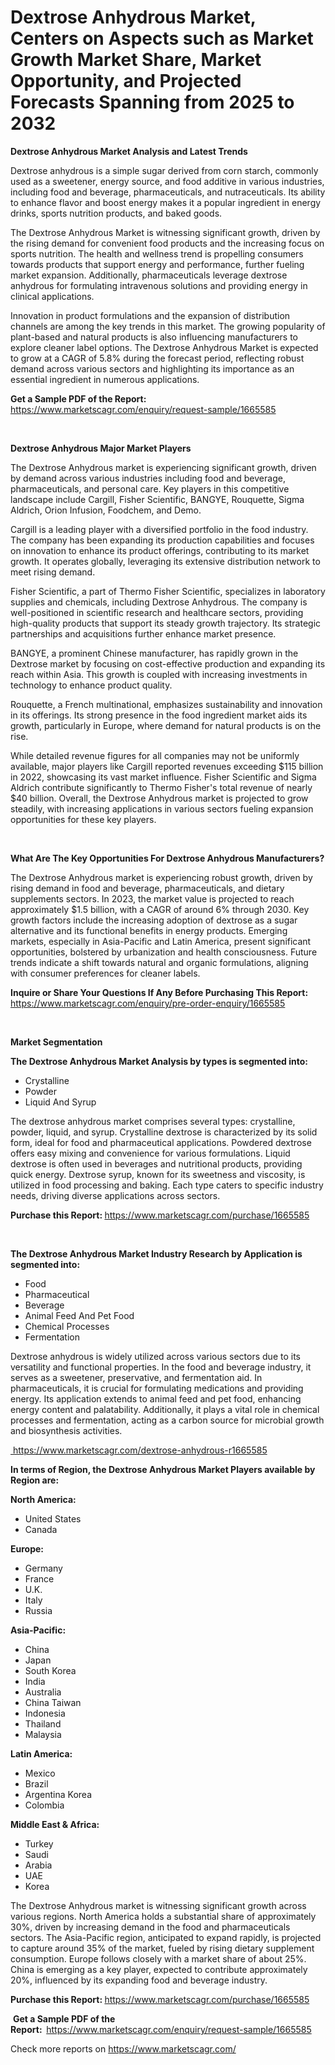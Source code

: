 <p><h1>Dextrose Anhydrous Market, Centers on Aspects such as Market Growth Market Share, Market Opportunity, and Projected Forecasts Spanning from 2025 to 2032</h1></p><p><strong>Dextrose Anhydrous Market Analysis and Latest Trends</strong></p>
<p><p>Dextrose anhydrous is a simple sugar derived from corn starch, commonly used as a sweetener, energy source, and food additive in various industries, including food and beverage, pharmaceuticals, and nutraceuticals. Its ability to enhance flavor and boost energy makes it a popular ingredient in energy drinks, sports nutrition products, and baked goods. </p><p>The Dextrose Anhydrous Market is witnessing significant growth, driven by the rising demand for convenient food products and the increasing focus on sports nutrition. The health and wellness trend is propelling consumers towards products that support energy and performance, further fueling market expansion. Additionally, pharmaceuticals leverage dextrose anhydrous for formulating intravenous solutions and providing energy in clinical applications.</p><p>Innovation in product formulations and the expansion of distribution channels are among the key trends in this market. The growing popularity of plant-based and natural products is also influencing manufacturers to explore cleaner label options. The Dextrose Anhydrous Market is expected to grow at a CAGR of 5.8% during the forecast period, reflecting robust demand across various sectors and highlighting its importance as an essential ingredient in numerous applications.</p></p>
<p><strong>Get a Sample PDF of the Report:&nbsp;</strong> <a href="https://www.marketscagr.com/enquiry/request-sample/1665585?utm_campaign=2468&utm_medium=2&utm_source=Github&utm_content=ia&utm_term=04042025&utm_id=dextrose-anhydrous">https://www.marketscagr.com/enquiry/request-sample/1665585</a></p>
<p>&nbsp;</p>
<p><strong>Dextrose Anhydrous Major Market Players</strong></p>
<p><p>The Dextrose Anhydrous market is experiencing significant growth, driven by demand across various industries including food and beverage, pharmaceuticals, and personal care. Key players in this competitive landscape include Cargill, Fisher Scientific, BANGYE, Rouquette, Sigma Aldrich, Orion Infusion, Foodchem, and Demo.</p><p>Cargill is a leading player with a diversified portfolio in the food industry. The company has been expanding its production capabilities and focuses on innovation to enhance its product offerings, contributing to its market growth. It operates globally, leveraging its extensive distribution network to meet rising demand.</p><p>Fisher Scientific, a part of Thermo Fisher Scientific, specializes in laboratory supplies and chemicals, including Dextrose Anhydrous. The company is well-positioned in scientific research and healthcare sectors, providing high-quality products that support its steady growth trajectory. Its strategic partnerships and acquisitions further enhance market presence.</p><p>BANGYE, a prominent Chinese manufacturer, has rapidly grown in the Dextrose market by focusing on cost-effective production and expanding its reach within Asia. This growth is coupled with increasing investments in technology to enhance product quality.</p><p>Rouquette, a French multinational, emphasizes sustainability and innovation in its offerings. Its strong presence in the food ingredient market aids its growth, particularly in Europe, where demand for natural products is on the rise.</p><p>While detailed revenue figures for all companies may not be uniformly available, major players like Cargill reported revenues exceeding $115 billion in 2022, showcasing its vast market influence. Fisher Scientific and Sigma Aldrich contribute significantly to Thermo Fisher's total revenue of nearly $40 billion. Overall, the Dextrose Anhydrous market is projected to grow steadily, with increasing applications in various sectors fueling expansion opportunities for these key players.</p></p>
<p>&nbsp;</p>
<p><strong>What Are The Key Opportunities For Dextrose Anhydrous Manufacturers?</strong></p>
<p><p>The Dextrose Anhydrous market is experiencing robust growth, driven by rising demand in food and beverage, pharmaceuticals, and dietary supplements sectors. In 2023, the market value is projected to reach approximately $1.5 billion, with a CAGR of around 6% through 2030. Key growth factors include the increasing adoption of dextrose as a sugar alternative and its functional benefits in energy products. Emerging markets, especially in Asia-Pacific and Latin America, present significant opportunities, bolstered by urbanization and health consciousness. Future trends indicate a shift towards natural and organic formulations, aligning with consumer preferences for cleaner labels.</p></p>
<p><strong>Inquire or Share Your Questions If Any Before Purchasing This Report:</strong> <a href="https://www.marketscagr.com/enquiry/pre-order-enquiry/1665585?utm_campaign=2468&utm_medium=2&utm_source=Github&utm_content=ia&utm_term=04042025&utm_id=dextrose-anhydrous">https://www.marketscagr.com/enquiry/pre-order-enquiry/1665585</a></p>
<p>&nbsp;</p>
<p><strong>Market Segmentation</strong></p>
<p><strong>The Dextrose Anhydrous Market Analysis by types is segmented into:</strong></p>
<p><ul><li>Crystalline</li><li>Powder</li><li>Liquid And Syrup</li></ul></p>
<p><p>The dextrose anhydrous market comprises several types: crystalline, powder, liquid, and syrup. Crystalline dextrose is characterized by its solid form, ideal for food and pharmaceutical applications. Powdered dextrose offers easy mixing and convenience for various formulations. Liquid dextrose is often used in beverages and nutritional products, providing quick energy. Dextrose syrup, known for its sweetness and viscosity, is utilized in food processing and baking. Each type caters to specific industry needs, driving diverse applications across sectors.</p></p>
<p><strong>Purchase this Report:&nbsp;</strong><a href="https://www.marketscagr.com/purchase/1665585?utm_campaign=2468&utm_medium=2&utm_source=Github&utm_content=ia&utm_term=04042025&utm_id=dextrose-anhydrous">https://www.marketscagr.com/purchase/1665585</a></p>
<p>&nbsp;</p>
<p><strong>The Dextrose Anhydrous Market Industry Research by Application is segmented into:</strong></p>
<p><ul><li>Food</li><li>Pharmaceutical</li><li>Beverage</li><li>Animal Feed And Pet Food</li><li>Chemical Processes</li><li>Fermentation</li></ul></p>
<p><p>Dextrose anhydrous is widely utilized across various sectors due to its versatility and functional properties. In the food and beverage industry, it serves as a sweetener, preservative, and fermentation aid. In pharmaceuticals, it is crucial for formulating medications and providing energy. Its application extends to animal feed and pet food, enhancing energy content and palatability. Additionally, it plays a vital role in chemical processes and fermentation, acting as a carbon source for microbial growth and biosynthesis activities.</p></p>
<p><a href="https://www.marketscagr.com/dextrose-anhydrous-r1665585?utm_campaign=2468&utm_medium=2&utm_source=Github&utm_content=ia&utm_term=04042025&utm_id=dextrose-anhydrous">&nbsp;https://www.marketscagr.com/dextrose-anhydrous-r1665585</a></p>
<p><strong>In terms of Region, the Dextrose Anhydrous Market Players available by Region are:</strong></p>
<p>
    <p> <strong> North America: </strong>
        <ul>
            <li>United States</li>
            <li>Canada</li>
        </ul>
        </p> 
    <p> <strong> Europe: </strong>
        <ul>
            <li>Germany</li>
            <li>France</li>
            <li>U.K.</li>
            <li>Italy</li>
            <li>Russia</li>
        </ul>
        </p> 
    <p> <strong> Asia-Pacific: </strong>
        <ul>
            <li>China</li>
            <li>Japan</li>
            <li>South Korea</li>
            <li>India</li>
            <li>Australia</li>
            <li>China Taiwan</li>
            <li>Indonesia</li>
            <li>Thailand</li>
            <li>Malaysia</li>
        </ul>
        </p> 
    <p> <strong> Latin America: </strong>
        <ul>
            <li>Mexico</li>
            <li>Brazil</li>
            <li>Argentina Korea</li>
            <li>Colombia</li>
        </ul>
        </p> 
    <p> <strong> Middle East & Africa: </strong>
        <ul>
            <li>Turkey</li>
            <li>Saudi</li>
            <li>Arabia</li>
            <li>UAE</li>
            <li>Korea</li>
        </ul>
    </p>
    </p>
<p><p>The Dextrose Anhydrous market is witnessing significant growth across various regions. North America holds a substantial share of approximately 30%, driven by increasing demand in the food and pharmaceuticals sectors. The Asia-Pacific region, anticipated to expand rapidly, is projected to capture around 35% of the market, fueled by rising dietary supplement consumption. Europe follows closely with a market share of about 25%. China is emerging as a key player, expected to contribute approximately 20%, influenced by its expanding food and beverage industry.</p></p>
<p><strong>Purchase this Report: </strong><a href="https://www.marketscagr.com/purchase/1665585?utm_campaign=2468&utm_medium=2&utm_source=Github&utm_content=ia&utm_term=04042025&utm_id=dextrose-anhydrous">https://www.marketscagr.com/purchase/1665585</a></p>
<p>&nbsp;<strong>Get a Sample PDF of the Report:&nbsp;&nbsp;</strong><a href="https://www.marketscagr.com/enquiry/request-sample/1665585?utm_campaign=2468&utm_medium=2&utm_source=Github&utm_content=ia&utm_term=04042025&utm_id=dextrose-anhydrous">https://www.marketscagr.com/enquiry/request-sample/1665585</a></p>
<p><strong></strong></p>
<p>Check more reports on <a href="https://www.marketscagr.com/?utm_campaign=2468&utm_medium=2&utm_source=Github&utm_content=ia&utm_term=04042025&utm_id=dextrose-anhydrous">https://www.marketscagr.com/</a></p>